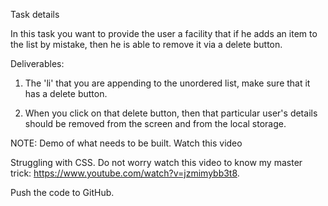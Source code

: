 Task details

In this task you want to provide the user a facility that if he adds an item to the list by mistake, then he is able to remove it via a delete button.

Deliverables:

1. The 'li' that you are appending to the unordered list, make sure that it has a delete button.

2. When you click on that delete button, then that particular user's details should be removed from the screen and from the local storage.

NOTE: Demo of what needs to be built. Watch this video

Struggling with CSS. Do not worry watch this video to know my master trick: https://www.youtube.com/watch?v=jzmimybb3t8.

Push the code to GitHub.
